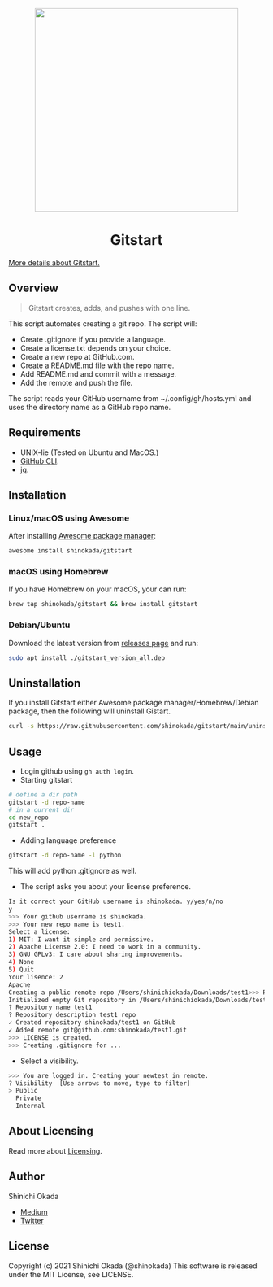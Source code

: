 <p align="center">
<img width="400" src="https://raw.githubusercontent.com/shinokada/gitstart/main/images/gitstart.png" />
</p>
<h1  align="center">Gitstart</h1>

[More details about Gitstart.](https://towardsdatascience.com/automate-creating-a-new-github-repository-with-gitstart-1ae961b99866)

## Overview

> Gitstart creates, adds, and pushes with one line.

This script automates creating a git repo. The script will:

- Create .gitignore if you provide a language.
- Create a license.txt depends on your choice.
- Create a new repo at GitHub.com.
- Create a README.md file with the repo name.
- Add README.md and commit with a message.
- Add the remote and push the file.

The script reads your GitHub username from ~/.config/gh/hosts.yml and uses the directory name as a GitHub repo name.

## Requirements

- UNIX-lie (Tested on Ubuntu and MacOS.)
- [GitHub CLI](https://cli.github.com/manual/).
- [jq](https://stedolan.github.io/jq/).

## Installation

### Linux/macOS using Awesome

After installing [Awesome package manager](https://github.com/shinokada/awesome):

```sh
awesome install shinokada/gitstart
```

### macOS using Homebrew

If you have Homebrew on your macOS, your can run:

```sh
brew tap shinokada/gitstart && brew install gitstart
```

### Debian/Ubuntu

Download the latest version from [releases page](https://github.com/shinokada/gitstart/releases) and run:

```sh
sudo apt install ./gitstart_version_all.deb
```




## Uninstallation

If you install Gitstart either Awesome package manager/Homebrew/Debian package, then the following will uninstall Gistart.

```sh
curl -s https://raw.githubusercontent.com/shinokada/gitstart/main/uninstall.sh > tmp1 && bash tmp1 && rm tmp1
```

## Usage

- Login github using `gh auth login`.
- Starting gitstart

```sh
# define a dir path
gitstart -d repo-name
# in a current dir
cd new_repo
gitstart .
```

- Adding language preference

```sh
gitstart -d repo-name -l python
```

This will add python .gitignore as well.

- The script asks you about your license preference.
  
```sh
Is it correct your GitHub username is shinokada. y/yes/n/no
y
>>> Your github username is shinokada.
>>> Your new repo name is test1.
Select a license:
1) MIT: I want it simple and permissive.
2) Apache License 2.0: I need to work in a community.
3) GNU GPLv3: I care about sharing improvements.
4) None
5) Quit
Your lisence: 2
Apache
Creating a public remote repo /Users/shinichiokada/Downloads/test1>>> Running git init.
Initialized empty Git repository in /Users/shinichiokada/Downloads/test1/.git/
? Repository name test1
? Repository description test1 repo
✓ Created repository shinokada/test1 on GitHub
✓ Added remote git@github.com:shinokada/test1.git
>>> LICENSE is created.
>>> Creating .gitignore for ...
```

- Select a visibility.

```sh
>>> You are logged in. Creating your newtest in remote.
? Visibility  [Use arrows to move, type to filter]
> Public
  Private
  Internal
```

## About Licensing

Read more about [Licensing](https://docs.github.com/en/free-pro-team@latest/rest/reference/licenses).

## Author

Shinichi Okada

- [Medium](https://shinichiokada.medium.com/)
- [Twitter](https://twitter.com/shinokada)

## License

Copyright (c) 2021 Shinichi Okada (@shinokada)
This software is released under the MIT License, see LICENSE.
